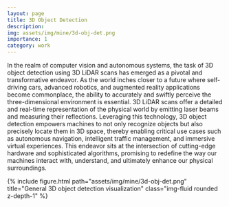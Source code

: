 ```yaml
---
layout: page
title: 3D Object Detection
description: 
img: assets/img/mine/3d-obj-det.png
importance: 1
category: work
---
```


In the realm of computer vision and autonomous systems, the task of 3D object detection using 3D LiDAR scans has emerged as a pivotal and transformative endeavor. As the world inches closer to a future where self-driving cars, advanced robotics, and augmented reality applications become commonplace, the ability to accurately and swiftly perceive the three-dimensional environment is essential. 3D LiDAR scans offer a detailed and real-time representation of the physical world by emitting laser beams and measuring their reflections. Leveraging this technology, 3D object detection empowers machines to not only recognize objects but also precisely locate them in 3D space, thereby enabling critical use cases such as autonomous navigation, intelligent traffic management, and immersive virtual experiences. This endeavor sits at the intersection of cutting-edge hardware and sophisticated algorithms, promising to redefine the way our machines interact with, understand, and ultimately enhance our physical surroundings.

<div class="row justify-content-sm-center">
    <div class="col-sm-8 mt-3 mt-md-0">
        {% include figure.html path="assets/img/mine/3d-obj-det.png" title="General 3D object detection visualization" class="img-fluid rounded z-depth-1" %}
    </div>
</div>
<div class="caption">

</div>

